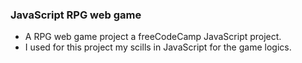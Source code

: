 ### JavaScript RPG web game

- A RPG web game project a freeCodeCamp JavaScript project.
- I used for this project my  scills in JavaScript for the game logics.
